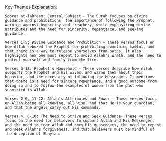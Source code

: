 Key Themes Explanation:

    Soorat at-Tahreem: Central Subject - The Surah focuses on divine guidance and prohibitions, the importance of following the Prophet, warning against hypocrisy and treachery, while emphasizing divine attributes and the need for sincerity, repentance, and seeking guidance.

    Verses 1-5: Divine Guidance and Prohibition - These verses focus on how Allah rebuked the Prophet for prohibiting something lawful, and that there is a way to release yourselves from oaths. It also highlights how one must repent to avoid Allah's wrath, and the need to protect yourself and family from the fire.

    Verses 3-12: Prophet's Household - These verses describe how Allah supports the Prophet and his wives, and warns them about their behavior, and the necessity of following the Messenger. It mentions that there is a need for sincere repentance, and a good outcome from doing so and to follow the examples of women from the past who submitted to Allah.

    Verses 2-6, 11-12: Allah's Attributes and Power - These verses focus on Allah being all knowing, all wise, and that He is your guardian, and that the angels carry out His commands.

    Verses 4, 6-10: The Need to Strive and Seek Guidance- These verses focus on the need for believers to support Allah and His Messenger, and the need to fear Allah and obey His messengers, the need to repent and seek Allah's forgiveness, and that believers must be mindful of the deception of Shaytan.